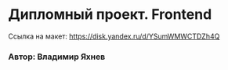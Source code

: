 
# Дипломный проект. Frontend

Ссылка на макет: https://disk.yandex.ru/d/YSumWMWCTDZh4Q

### Автор: Владимир Яхнев
